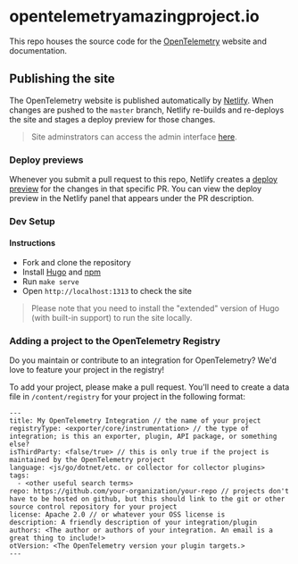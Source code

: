 # opentelemetryamazingproject.io

This repo houses the source code for the [OpenTelemetry](https://opentelemetry.io) website and documentation.

## Publishing the site

The OpenTelemetry website is published automatically by [Netlify](https://netlify.com). When changes are pushed to the `master` branch, Netlify re-builds and re-deploys the site and stages a deploy preview for those changes.

> Site adminstrators can access the admin interface [here](https://app.netlify.com/sites/opentelemetry/overview).

### Deploy previews

Whenever you submit a pull request to this repo, Netlify creates a [deploy preview](https://www.netlify.com/blog/2016/07/20/introducing-deploy-previews-in-netlify/) for the changes in that specific PR. You can view the deploy preview in the Netlify panel that appears under the PR description.

### Dev Setup

#### Instructions

* Fork and clone the repository
* Install [Hugo](https://gohugo.io/getting-started/installing/#quick-install) and [npm](https://npmjs.com)
* Run `make serve`
* Open `http://localhost:1313` to check the site

> Please note that you need to install the "extended" version of Hugo (with built-in support) to run the site locally.

### Adding a project to the OpenTelemetry Registry
Do you maintain or contribute to an integration for OpenTelemetry? We'd love to feature your project in the registry!

To add your project, please make a pull request. You'll need to create a data file in `/content/registry` for your project in the following format:

```
---
title: My OpenTelemetry Integration // the name of your project
registryType: <exporter/core/instrumentation> // the type of integration; is this an exporter, plugin, API package, or something else?
isThirdParty: <false/true> // this is only true if the project is maintained by the OpenTelemetry project
language: <js/go/dotnet/etc. or collector for collector plugins>
tags:
  - <other useful search terms>
repo: https://github.com/your-organization/your-repo // projects don't have to be hosted on github, but this should link to the git or other source control repository for your project
license: Apache 2.0 // or whatever your OSS license is
description: A friendly description of your integration/plugin
authors: <The author or authors of your integration. An email is a great thing to include!>
otVersion: <The OpenTelemetry version your plugin targets.> 
---
```
